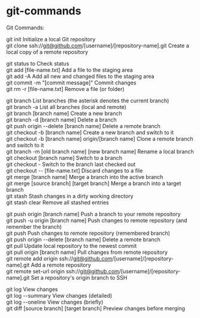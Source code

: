 # git-commands  
Git Commands:  

git init Initialize a local Git repository  
git clone ssh://git@github.com/[username]/[repository-name].git	Create a local copy of a remote repository  

git status to Check status  
git add [file-name.txt]	Add a file to the staging area  
git add -A	Add all new and changed files to the staging area  
git commit -m "[commit message]"	Commit changes  
git rm -r [file-name.txt]	Remove a file (or folder)  
  
git branch	List branches (the asterisk denotes the current branch)  
git branch -a	List all branches (local and remote)  
git branch [branch name]	Create a new branch  
git branch -d [branch name]	Delete a branch  
git push origin --delete [branch name]	Delete a remote branch  
git checkout -b [branch name]	Create a new branch and switch to it  
git checkout -b [branch name] origin/[branch name]	Clone a remote branch and switch to it  
git branch -m [old branch name] [new branch name]	Rename a local branch  
git checkout [branch name]	Switch to a branch  
git checkout -	Switch to the branch last checked out  
git checkout -- [file-name.txt]	Discard changes to a file  
git merge [branch name]	Merge a branch into the active branch  
git merge [source branch] [target branch]	Merge a branch into a target branch  
git stash	Stash changes in a dirty working directory  
git stash clear	Remove all stashed entries

git push origin [branch name]	Push a branch to your remote repository  
git push -u origin [branch name]	Push changes to remote repository (and remember the branch)  
git push	Push changes to remote repository (remembered branch)  
git push origin --delete [branch name]	Delete a remote branch  
git pull	Update local repository to the newest commit  
git pull origin [branch name]	Pull changes from remote repository  
git remote add origin ssh://git@github.com/[username]/[repository-name].git	Add a remote repository  
git remote set-url origin ssh://git@github.com/[username]/[repository-name].git	Set a repository's origin branch to SSH  
  
git log	View changes  
git log --summary	View changes (detailed)  
git log --oneline	View changes (briefly)  
git diff [source branch] [target branch]	Preview changes before merging  


